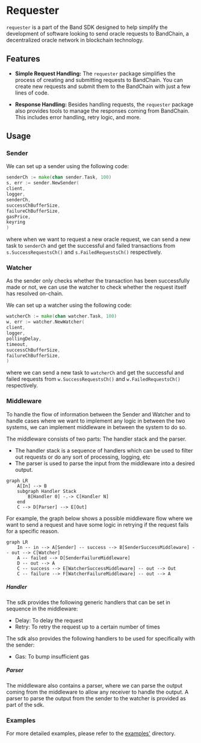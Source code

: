 # Requester

`requester` is a part of the Band SDK designed to help simplify the development of software looking to send oracle
requests to BandChain, a decentralized oracle network in blockchain technology.

## Features

- **Simple Request Handling:** The `requester` package simplifies the process of creating and submitting requests to
  BandChain.
  You can create new requests and submit them to the BandChain with just a few lines of code.

- **Response Handling:** Besides handling requests, the `requester` package also provides tools to manage the responses
  coming from BandChain.
  This includes error handling, retry logic, and more.

## Usage

### Sender

We can set up a sender using the following code:

```go
senderCh := make(chan sender.Task, 100)
s, err := sender.NewSender(
client,
logger,
senderCh,
successChBufferSize,
failureChBufferSize,
gasPrice,
keyring
)
```

where when we want to request a new oracle request, we can send a new task to `senderCh` and get the successful
and failed transactions from `s.SuccessRequestsCh()` and `s.FailedRequestsCh()` respectively.

### Watcher

As the sender only checks whether the transaction has been successfully made or not, we can use the watcher to check
whether the request itself has resolved on-chain.

We can set up a watcher using the following code:

```go
watcherCh := make(chan watcher.Task, 100)
w, err := watcher.NewWatcher(
client,
logger,
pollingDelay,
timeout,
successChBufferSize,
failureChBufferSize,
)
```

where we can send a new task to `watcherCh` and get the successful and failed requests from `w.SuccessRequestsCh()`
and `w.FailedRequestsCh()` respectively.

### Middleware

To handle the flow of information between the Sender and Watcher and to handle cases where we want to implement
any logic in between the two systems, we can implement middleware in between the system to do so.

The middleware consists of two parts: The handler stack and the parser.
- The handler stack is a sequence of handlers which can be used to filter out requests or do any sort of processing,
logging, etc 
- The parser is used to parse the input from the middleware into a desired output.

```mermaid
graph LR
    A[In] --> B
    subgraph Handler Stack
        B[Handler 0] -.-> C[Handler N]
    end
    C --> D[Parser] --> E[Out]
```

For example, the graph below shows a possible middleware flow where we want to send a request and have some logic in
retrying if the request fails for a specific reason.

```mermaid
graph LR
    In -- in --> A[Sender] -- success --> B[SenderSuccessMiddleware] -- out --> C[Watcher]
    A -- failed --> D[SenderFailureMiddleware]
    D -- out --> A
    C -- success --> E[WatcherSuccessMiddleware] -- out --> Out
    C -- failure --> F[WatcherFailureMiddleware] -- out --> A
```

##### Handler

The sdk provides the following generic handlers that can be set in sequence in the middleware:

- Delay: To delay the request
- Retry: To retry the request up to a certain number of times

The sdk also provides the following handlers to be used for specifically with the sender:

- Gas: To bump insufficient gas

##### Parser

The middleware also contains a parser, where we can parse the output coming from the middleware to allow any receiver to
handle the output. A parser to parse the output from the sender to the watcher is provided as part of the sdk.

### Examples

For more detailed examples, please refer to the [examples'](./examples) directory.
